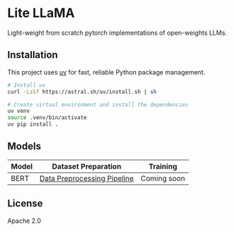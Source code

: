 # Lite LLaMA

Light-weight from scratch pytorch implementations of open-weights LLMs.

## Installation

This project uses [uv](https://github.com/astral-sh/uv) for fast, reliable Python package management.

```bash
# Install uv
curl -LsSf https://astral.sh/uv/install.sh | sh

# Create virtual environment and install the dependencies
uv venv
source .venv/bin/activate
uv pip install .
```

## Models

| Model | Dataset Preparation | Training |
|-------|-------------------|-----------|
| BERT  | [Data Preprocessing Pipeline](scripts/data/bert_pretraining_data/README.md) | Coming soon |

## License

Apache 2.0
